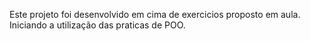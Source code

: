 Este projeto foi desenvolvido em cima de exercicios proposto em aula.
Iniciando a utilização das praticas de POO.